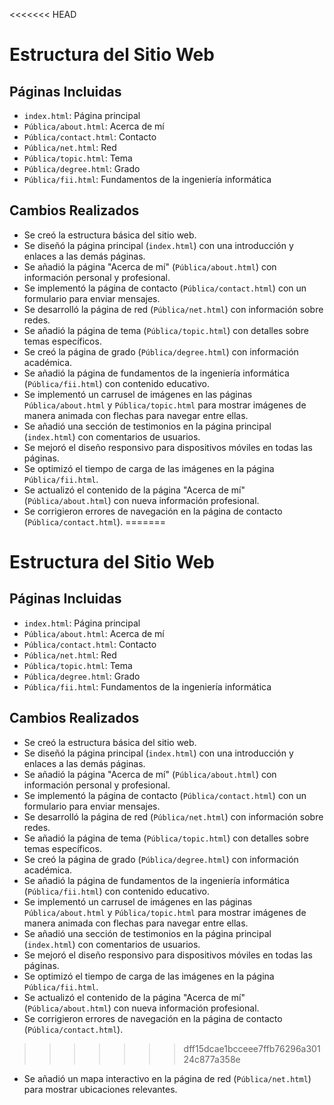 <<<<<<< HEAD
# Estructura del Sitio Web

## Páginas Incluidas
- `index.html`: Página principal
- `Pública/about.html`: Acerca de mí
- `Pública/contact.html`: Contacto
- `Pública/net.html`: Red
- `Pública/topic.html`: Tema
- `Pública/degree.html`: Grado
- `Pública/fii.html`: Fundamentos de la ingeniería informática

## Cambios Realizados
- Se creó la estructura básica del sitio web.
- Se diseñó la página principal (`index.html`) con una introducción y enlaces a las demás páginas.
- Se añadió la página "Acerca de mí" (`Pública/about.html`) con información personal y profesional.
- Se implementó la página de contacto (`Pública/contact.html`) con un formulario para enviar mensajes.
- Se desarrolló la página de red (`Pública/net.html`) con información sobre redes.
- Se añadió la página de tema (`Pública/topic.html`) con detalles sobre temas específicos.
- Se creó la página de grado (`Pública/degree.html`) con información académica.
- Se añadió la página de fundamentos de la ingeniería informática (`Pública/fii.html`) con contenido educativo.
- Se implementó un carrusel de imágenes en las páginas `Pública/about.html` y `Pública/topic.html` para mostrar imágenes de manera animada con flechas para navegar entre ellas.
- Se añadió una sección de testimonios en la página principal (`index.html`) con comentarios de usuarios.
- Se mejoró el diseño responsivo para dispositivos móviles en todas las páginas.
- Se optimizó el tiempo de carga de las imágenes en la página `Pública/fii.html`.
- Se actualizó el contenido de la página "Acerca de mí" (`Pública/about.html`) con nueva información profesional.
- Se corrigieron errores de navegación en la página de contacto (`Pública/contact.html`).
=======
# Estructura del Sitio Web

## Páginas Incluidas
- `index.html`: Página principal
- `Pública/about.html`: Acerca de mí
- `Pública/contact.html`: Contacto
- `Pública/net.html`: Red
- `Pública/topic.html`: Tema
- `Pública/degree.html`: Grado
- `Pública/fii.html`: Fundamentos de la ingeniería informática

## Cambios Realizados
- Se creó la estructura básica del sitio web.
- Se diseñó la página principal (`index.html`) con una introducción y enlaces a las demás páginas.
- Se añadió la página "Acerca de mí" (`Pública/about.html`) con información personal y profesional.
- Se implementó la página de contacto (`Pública/contact.html`) con un formulario para enviar mensajes.
- Se desarrolló la página de red (`Pública/net.html`) con información sobre redes.
- Se añadió la página de tema (`Pública/topic.html`) con detalles sobre temas específicos.
- Se creó la página de grado (`Pública/degree.html`) con información académica.
- Se añadió la página de fundamentos de la ingeniería informática (`Pública/fii.html`) con contenido educativo.
- Se implementó un carrusel de imágenes en las páginas `Pública/about.html` y `Pública/topic.html` para mostrar imágenes de manera animada con flechas para navegar entre ellas.
- Se añadió una sección de testimonios en la página principal (`index.html`) con comentarios de usuarios.
- Se mejoró el diseño responsivo para dispositivos móviles en todas las páginas.
- Se optimizó el tiempo de carga de las imágenes en la página `Pública/fii.html`.
- Se actualizó el contenido de la página "Acerca de mí" (`Pública/about.html`) con nueva información profesional.
- Se corrigieron errores de navegación en la página de contacto (`Pública/contact.html`).
>>>>>>> dff15dcae1bcceee7ffb76296a30124c877a358e
- Se añadió un mapa interactivo en la página de red (`Pública/net.html`) para mostrar ubicaciones relevantes.